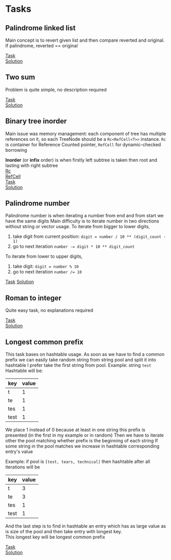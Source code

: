 # Tasks

## Palindrome linked list

Main concept is to revert given list and then compare reverted and original.  
If palindrome, reverted == original

[Task](https://leetcode.com/problems/palindrome-linked-list)  
[Solution](src/palindrome_linked_list.rs)

## Two sum

Problem is quite simple, no description required

[Task](https://leetcode.com/problems/two-sum)  
[Solution](src/two_sum.rs)

## Binary tree inorder

Main issue was memory management: each component of tree has multiple references on it,
so each TreeNode should be a `Rc<RefCell<T>>` instance.
`Rc` is container for Reference Counted pointer, `RefCell` for dynamic-checked borrowing

**Inorder** (or **infix** order) is when firstly left subtree is taken then root and lasting with right subtree  
[Rc](https://doc.rust-lang.org/std/rc/struct.Rc.html)  
[RefCell](https://doc.rust-lang.org/std/cell/struct.RefCell.html)  
[Task](https://leetcode.com/problems/binary-tree-inorder-traversal)  
[Solution](src/binary_tree_inorder_traversal.rs)

## Palindrome number

Palindrome number is when iterating a number from end and from start we have the same digits
Main difficulty is to iterate number in two directions without string or vector usage.
To iterate from bigger to lower digits,

1. take digit from current position: `digit = number / 10 ** (digit_count - 1)`
2. go to next iteration `number -= digit * 10 ** digit_count`

To iterate from lower to upper digits,

1. take digit: `digit = number % 10`
2. go to next iteration `number /= 10`

[Task](https://leetcode.com/problems/palindrome-number)
[Solution](src/palindrome_number.rs)

## Roman to integer

Quite easy task, no explanations required

[Task](https://leetcode.com/problems/roman-to-integer)  
[Solution](src/roman_to_integer.rs)

## Longest common prefix

This task bases on hashtable usage. As soon as we have to find a common
prefix we can easily take random string from string pool and split it into hashtable
I prefer take the first string from pool.
Example: string `test`
Hashtable will be:

| key  | value |
|------|-------|
| t    | 1     |
| te   | 1     |
| tes  | 1     |
| test | 1     |

We place 1 instead of 0 because at least in one string this prefix is presented (in the first in my example or in random)
Then we have to iterate other the pool matching whether prefix is the beginning of each string
If some string in the pool matches we increase in hashtable corresponding entry's value

Example: if pool is `[test, tears, technical]` then hashtable after all iterations will be

| key  | value |
|------|-------|
| t    | 3     |
| te   | 3     |
| tes  | 1     |
| test | 1     |

And the last step is to find in hashtable an entry which has as large value as is size
of the pool and then take entry with longest key.  
This longest key will be longest common prefix

[Task](https://leetcode.com/problems/longest-common-prefix)  
[Solution](src/longest_common_prefix.rs)  
